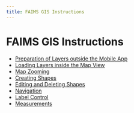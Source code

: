 ```yaml
---
title: FAIMS GIS Instructions
---
```


FAIMS GIS Instructions
===================================================================


-   [Preparation of Layers outside the Mobile App](../Preparation+of+Layers+outside+the+Mobile+App)
-   [Loading Layers inside the Map View](../Loading+Layers+inside+the+Map+View)
-   [Map Zooming](../Map+Zooming)
-   [Creating Shapes](../Creating+Shapes)
-   [Editing and Deleting Shapes](../Editing+and+Deleting+Shapes)
-   [Navigation](../Navigation)
-   [Label Control](../Label+Control)
-   [Measurements](../Measurements)
